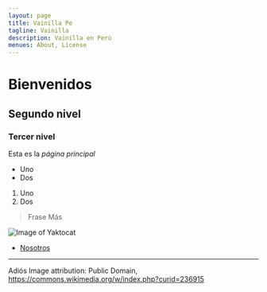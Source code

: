 ```yaml
---
layout: page
title: Vainilla Pe
tagline: Vainilla
description: Vainilla en Perú
menues: About, License
---
```


# Bienvenidos

## Segundo nivel

### Tercer nivel

Esta es la *página* _principal_

* Uno
* Dos

1. Uno
2. Dos

> Frase
> Más

![Image of Yaktocat](https://upload.wikimedia.org/wikipedia/commons/4/40/Vanilla_planifolia_1.jpg)

- [Nosotros](pages/about.html)

---

Adiós
Image attribution: Public Domain, https://commons.wikimedia.org/w/index.php?curid=236915
